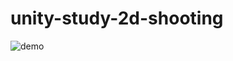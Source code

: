 # unity-study-2d-shooting

![demo](https://github.com/nshiraki/unity-study-2d-shooting/blob/master/ScreenShot/movie_001.gif)
